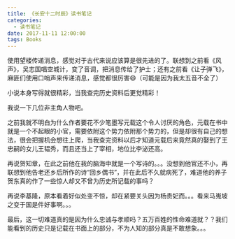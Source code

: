 ```yaml
---
title: 《长安十二时辰》读书笔记
categories:
  - 读书笔记
date: 2017-11-11 12:00:00
tags: Books
---
```

使用望楼传递消息，感觉对于古代来说应该算是很先进的了。联想到之前看《风声》，吴志国唱空城计，变了音调，把消息传给了护士；还有之前看《让子弹飞》，麻匪们使用口哨声来传递消息，感觉都很厉害😄（可能是因为我太五音不全了）

小说本身写得就很精彩，当我查完历史资料后更觉精彩！

<!-- more -->

我说一下几位非主角人物吧。

之前我就不明白为什么作者要花不少笔墨写元载这个令人讨厌的角色，元载在书中就是一个不起眼的小官，需要依附这个势力依附那个势力的，但是却很有自己的想法，很会把握机会想往上爬，当我查完资料以后才知道元载后来竟然真的娶到了王忠嗣的女儿王韫秀，而且还当上了宰相，地位比李泌还高。

再说贺知章，在此之前他在我的脑海中就是一个写诗的。。。没想到他官还不小，再联想到他告老还乡后所作的诗“回乡偶书”，并在此后不久就病死了，难道他的养子贺东真的作了一些惊人却又不曾为历史所记载的事吗？

再说李基隆，原本看着好似处变不惊，却在紧要关头因为杨贵妃而。。。看来马嵬坡之变于国是件好事啊。。。

最后，这一切难道真的是因为什么忠诚与孝顺吗？五万百姓的性命难道就？？我们能看到的历史只是记载在书面上的部分，不为人知的部分真是不敢想象。。。
